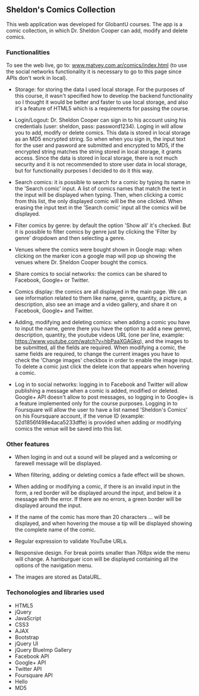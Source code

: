 ## Sheldon's Comics Collection

This web application was developed for GlobantU courses. The app is a comic collection, in which Dr. Sheldon Cooper can add, modify and delete comics.

### Functionalities

To see the web live, go to: www.matvey.com.ar/comics/index.html (to use the social networks functionality it is necessary to go to this page since APIs don't work in local).

- Storage: for storing the data I used local storage. For the purposes of this course, it wasn't specified how to develop the backend functionality so I thought it would be better and faster to use local storage, and also it's a feature of HTML5 which is a requirements for passing the course.

- Login/Logout: Dr. Sheldon Cooper can sign in to his account using his credentials (user: sheldon, pass: password1234). Loging in will allow you to add, modify or delete comics. This data is stored in local storage as an MD5 encrypted string. So when when you sign in, the input text for the user and pasword are submitted and encrypted to MD5, if the encrypted string matches the string stored in local storage, it grants access. Since the data is stored in local storage, there is not much security and it is not recommended to store user data in local storage, but for functionality purposes I decided to do it this way.

- Search comics: it is possible to search for a comic by typing its name in the 'Search comic' input. A list of comics names that match the text in the input will be displayed when typing. Then, when clicking a comic from this list, the only displayed comic will be the one clicked. When erasing the input text in the 'Search comic' input all the comics will be displayed.

- Filter comics by genre: by default the option 'Show all' it's checked. But it is possible to filter comics by genre just by clicking the 'Filter by genre' dropdown and then selecting a genre.

- Venues where the comics were bought shown in Google map: when clicking on the marker icon a google map will pop up showing the venues where Dr. Sheldon Cooper bought the comics.

- Share comics to social networks: the comics can be shared to Facebook, Google+ or Twitter.

- Comics display: the comics are all displayed in the main page. We can see information related to them like name, genre, quantity, a picture, a description, also see an image and a video gallery, and share it on Facebook, Google+ and Twitter.

- Adding, modifying and deleting comics: when adding a comic you have to input the name, genre (here you have the option to add a new genre), description, quantity, the youtube videos URL (one per line, example: https://www.youtube.com/watch?v=hbPaaXGAGkg), and the images to be submitted, all the fields are required. When modifying a comic, the same fields are required, to change the current images you have to check the 'Change images' checkbox in order to enable the image input. To delete a comic just click the delete icon that appears when hovering a comic.

- Log in to social networks: logging in to Facebook and Twitter will allow publishing a message when a comic is added, modified or deleted. Google+ API doesn't allow to post messages, so logging in to Google+ is a feature implemented only for the course purposes. Logging in to Foursquare will allow the user to have a list named 'Sheldon's Comics' on his Foursquare account, if the venue ID (example: 52d1856f498e4aca5233dffe) is provided when adding or modifying comics the venue will be saved into this list.

### Other features

- When loging in and out a sound will be played and a welcoming or farewell message will be displayed.

- When filtering, adding or deleting comics a fade effect will be shown.

- When adding or modifying a comic, if there is an invalid input in the form, a red border will be displayed around the input, and below it a message with the error. If there are no errors, a green border will be displayed around the input.

- If the name of the comic has more than 20 characters ... will be displayed, and when hovering the mouse a tip will be displayed showing the complete name of the comic.

- Regular expression to validate YouTube URLs.

- Responsive design. For break points smaller than 768px wide the menu will change. A hamburguer icon will be displayed containing all the options of the navigation menu.

- The images are stored as DataURL.

### Techonologies and libraries used

- HTML5
- jQuery
- JavaScript
- CSS3
- AJAX
- Bootstrap
- jQuery UI
- jQuery BlueImp Gallery
- Facebook API
- Google+ API
- Twitter API
- Foursquare API
- Hello
- MD5
